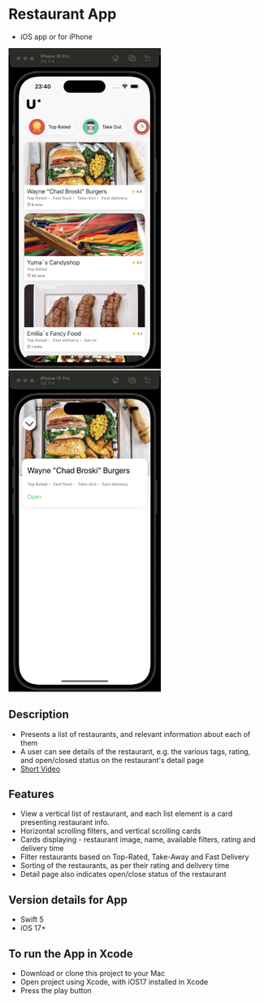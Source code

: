 # Restaurant App
- iOS app or for iPhone

<!--![Screenshot](https://github.com/karandudeja/um-ios/blob/main/um-ios/Assets.xcassets/screenshot1.imageset/screenshot1.png)-->

<img src="um-ios/Assets.xcassets/screenshot1.imageset/screenshot1.png" width="300"/>
<img src="um-ios/Assets.xcassets/screenshot2.imageset/screenshot2.png" width="300"/>

## Description
- Presents a list of restaurants, and relevant information about each of them
- A user can see details of the restaurant, e.g. the various tags, rating, and open/closed status on the restaurant's detail page
- [Short Video](https://youtube.com/shorts/Mce9GdGY1X0?feature=share)

## Features
- View a vertical list of restaurant, and each list element is a card presenting restaurant info.
- Horizontal scrolling filters, and vertical scrolling cards
- Cards displaying - restaurant image, name, available filters, rating and delivery time
- Filter restaurants based on Top-Rated, Take-Away and Fast Delivery
- Sorting of the restaurants, as per their rating and delivery time
- Detail page also indicates open/close status of the restaurant

## Version details for App
- Swift 5
- iOS 17+

## To run the App in Xcode
- Download or clone this project to your Mac
- Open project using Xcode, with iOS17 installed in Xcode
- Press the play button

